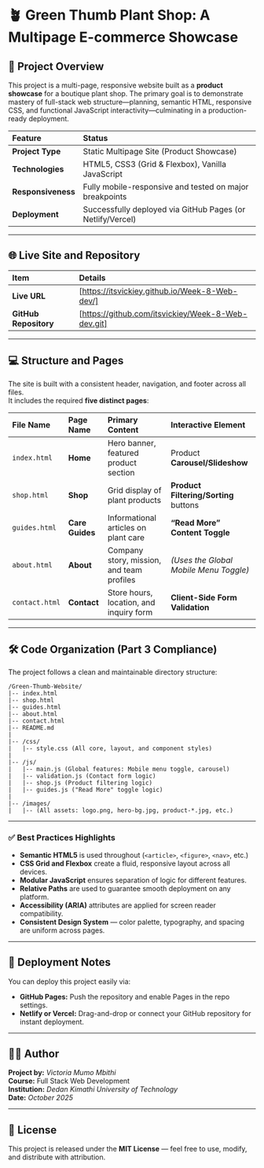 # 🪴 Green Thumb Plant Shop: A Multipage E-commerce Showcase

## 🎯 Project Overview

This project is a multi-page, responsive website built as a **product showcase** for a boutique plant shop. The primary goal is to demonstrate mastery of full-stack web structure—planning, semantic HTML, responsive CSS, and functional JavaScript interactivity—culminating in a production-ready deployment.

| Feature | Status |
| :--- | :--- |
| **Project Type** | Static Multipage Site (Product Showcase) |
| **Technologies** | HTML5, CSS3 (Grid & Flexbox), Vanilla JavaScript |
| **Responsiveness** | Fully mobile-responsive and tested on major breakpoints |
| **Deployment** | Successfully deployed via GitHub Pages (or Netlify/Vercel) |

---

## 🌐 Live Site and Repository

| Item | Details |
| :--- | :--- |
| **Live URL** | [https://itsvickiey.github.io/Week-8-Web-dev/] |
| **GitHub Repository** | [https://github.com/itsvickiey/Week-8-Web-dev.git] |

---

## 💻 Structure and Pages

The site is built with a consistent header, navigation, and footer across all files.  
It includes the required **five distinct pages**:

| File Name | Page Name | Primary Content | Interactive Element |
| :--- | :--- | :--- | :--- |
| `index.html` | **Home** | Hero banner, featured product section | Product **Carousel/Slideshow** |
| `shop.html` | **Shop** | Grid display of plant products | **Product Filtering/Sorting** buttons |
| `guides.html` | **Care Guides** | Informational articles on plant care | **“Read More” Content Toggle** |
| `about.html` | **About** | Company story, mission, and team profiles | *(Uses the Global Mobile Menu Toggle)* |
| `contact.html` | **Contact** | Store hours, location, and inquiry form | **Client-Side Form Validation** |

---

## 🛠️ Code Organization (Part 3 Compliance)

The project follows a clean and maintainable directory structure:

```
/Green-Thumb-Website/
|-- index.html
|-- shop.html
|-- guides.html
|-- about.html
|-- contact.html
|-- README.md 
|
|-- /css/
|   |-- style.css (All core, layout, and component styles)
|
|-- /js/
|   |-- main.js (Global features: Mobile menu toggle, carousel)
|   |-- validation.js (Contact form logic)
|   |-- shop.js (Product filtering logic)
|   |-- guides.js ("Read More" toggle logic)
|
|-- /images/
|   |-- (All assets: logo.png, hero-bg.jpg, product-*.jpg, etc.)
```

---

### ✅ Best Practices Highlights

- **Semantic HTML5** is used throughout (`<article>`, `<figure>`, `<nav>`, etc.)
- **CSS Grid and Flexbox** create a fluid, responsive layout across all devices.
- **Modular JavaScript** ensures separation of logic for different features.
- **Relative Paths** are used to guarantee smooth deployment on any platform.
- **Accessibility (ARIA)** attributes are applied for screen reader compatibility.
- **Consistent Design System** — color palette, typography, and spacing are uniform across pages.

---

## 🚀 Deployment Notes

You can deploy this project easily via:

- **GitHub Pages:** Push the repository and enable Pages in the repo settings.
- **Netlify or Vercel:** Drag-and-drop or connect your GitHub repository for instant deployment.

---

## 👩‍💻 Author

**Project by:** *Victoria Mumo Mbithi*  
**Course:** Full Stack Web Development  
**Institution:** *Dedan Kimathi University of Technology*  
**Date:** *October 2025*

---

## 📜 License

This project is released under the **MIT License** — feel free to use, modify, and distribute with attribution.
